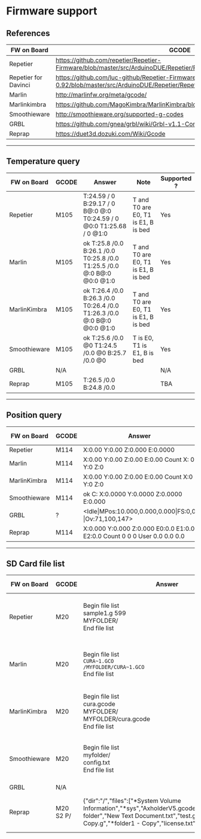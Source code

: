 # Firmware support

## References

FW on Board |  GCODE
------------ | -------------  
Repetier | <https://github.com/repetier/Repetier-Firmware/blob/master/src/ArduinoDUE/Repetier/Repetier.ino#L39-L151>
Repetier for Davinci | <https://github.com/luc-github/Repetier-Firmware-0.92/blob/master/src/ArduinoDUE/Repetier/Repetier.ino#L39-L144>
Marlin | <http://marlinfw.org/meta/gcode/>
Marlinkimbra |<https://github.com/MagoKimbra/MarlinKimbra/blob/V4_2_9/Documentation/GCodes.md>
Smoothieware | <http://smoothieware.org/supported-g-codes>
GRBL | <https://github.com/gnea/grbl/wiki/Grbl-v1.1-Commands>
Reprap | <https://duet3d.dozuki.com/Wiki/Gcode>

---

## Temperature query

FW on Board |  GCODE | Answer | Note | Supported ?
------------ | ------------- | ------------- | ------------- | -------------
Repetier |  M105 | T:24.59 / 0 B:29.17 / 0 B@:0 @:0 T0:24.59 / 0 @0:0 T1:25.68 / 0 @1:0   | T and T0 are E0, T1 is E1, B is bed | Yes
Marlin | M105 | ok T:25.8 /0.0 B:26.1 /0.0 T0:25.8 /0.0 T1:25.5 /0.0 @:0 B@:0 @0:0 @1:0 |T and T0 are E0, T1 is E1, B is bed | Yes
MarlinKimbra | M105 | ok T:26.4 /0.0 B:26.3 /0.0 T0:26.4 /0.0 T1:26.3 /0.0 @:0 B@:0 @0:0 @1:0 |T and T0 are E0, T1 is E1, B is bed | Yes
Smoothieware | M105 | ok T:25.6 /0.0 @0 T1:24.5 /0.0 @0 B:25.7 /0.0 @0 | T is E0, T1 is E1, B is bed | Yes
GRBL| N/A | | | N/A
Reprap | M105 | T:26.5 /0.0 B:24.8 /0.0 | | TBA

---

## Position query

FW on Board |  GCODE | Answer | Note | Supported ?
------------ | ------------- | ------------- | ------------- | ------------- 
Repetier |  M114| X:0.00 Y:0.00 Z:0.000 E:0.0000 | | Yes
Marlin | M114| X:0.00 Y:0.00 Z:0.00 E:0.00 Count X: 0 Y:0 Z:0 | | Yes
MarlinKimbra | M114| X:0.00 Y:0.00 Z:0.00 E:0.00 Count X:0 Y:0 Z:0 | | Yes
Smoothieware | M114| ok C: X:0.0000 Y:0.0000 Z:0.0000 E:0.000 |  | Yes
GRBL| ?| &lt;Idle&#124;MPos:10.000,0.000,0.000&#124;FS:0,0 &#124;Ov:71,100,147&gt; |  | Yes
Reprap | M114 | X:0.000 Y:0.000 Z:0.000 E0:0.0 E1:0.0 E2:0.0  Count 0 0 0 User 0.0 0.0 0.0 | | TBA

---

## SD Card file list

FW on Board |  GCODE | Answer | Note | Supported ?
------------ | ------------- | ------------- | ------------- | -------------
Repetier |  M20 | Begin file list<br>sample1.g 599<br>MYFOLDER/<br>End file list<br> | filename and size, folder name end with / | Yes
Marlin | M20 | Begin file list<br>`CURA~1.GCO` <br>`/MYFOLDER/CURA~1.GCO` <br>End file list | only filename, folder name start with / | Yes
MarlinKimbra | M20 | Begin file list<br>cura.gcode<br>MYFOLDER/<br>MYFOLDER/cura.gcode<br>End file list | only filename, folder name end with / | Yes
Smoothieware | M20 | Begin file list<br>myfolder/<br>config.txt<br>End file list | only filename, folder name end with / | Yes
GRBL| N/A|  |  | N/A
Reprap | M20 S2 P/ | {"dir":"/","files":["*System Volume Information","*sys","AxholderV5.gcode","*folder1","*New folder","New Text Document.txt","test.g","test - Copy.g","*folder1 - Copy","license.txt"],"err":0} | folder start with *, JSON format | TBA
